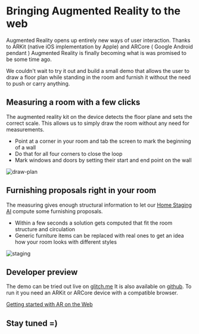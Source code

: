 # Bringing Augmented Reality to the web

Augmented Reality opens up entirely new ways of user interaction.
Thanks to ARKit (native iOS implementation by Apple) and ARCore ( Google Android pendant ) Augmented Reality is finally becoming what is was promised to be some time ago.

We couldn't wait to try it out and build a small demo that allows the user to draw a floor plan while standing in the room and furnish it without the need to push or carry anything.

## Measuring a room with a few clicks

The augmented reality kit on the device detects the floor plane and sets the correct scale.
This allows us to simply draw the room without any need for measurements.

* Point at a corner in your room and tab the screen to mark the beginning of a wall
* Do that for all four corners to close the loop
* Mark windows and doors by setting their start and end point on the wall

![draw-plan](https://storage.3d.io/535e624259ee6b0200000484/2017-09-13_11-56-39_wW7wLF/draw-plan.gif)

## Furnishing proposals right in your room

The measuring gives enough structural information to let our [Home Staging AI](https://3d.io/docs/api/1/home-staging-ai.html) compute some furnishing proposals.

* Within a few seconds a solution gets computed that fit the room structure and circulation
* Generic furniture items can be replaced with real ones to get an idea how your room looks with different styles

![staging](https://storage.3d.io/535e624259ee6b0200000484/2017-09-13_11-42-23_XUM61N/home-staging-ai.gif)

## Developer preview

The demo can be tried out live on [glitch.me](https://homestaging-ar.glitch.me/) 
It is also available on [github](https://github.com/archilogic-com/3dio-js/tree/master/examples-browser/staging/stage-room-ar).
To run it you need an ARKit or ARCore device with a compatible browser.

[Getting started with AR on the Web](https://developers.google.com/ar/develop/web/getting-started)

## Stay tuned =)

